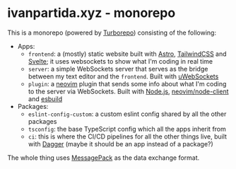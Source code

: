 # ivanpartida.xyz - monorepo

This is a monorepo (powered by [Turborepo](https://turbo.build/repo)) consisting of the following:

- Apps:
    - `frontend`: a (mostly) static website built with [Astro](https://astro.build/), [TailwindCSS](https://tailwindcss.com/) and [Svelte](https://svelte.dev/); it uses websockets to show what I'm coding in real time
    - `server`: a simple WebSockets server that serves as the bridge between my text editor and the `frontend`. Built with [uWebSockets](https://github.com/uNetworking/uWebSockets.js)
    - `plugin`: a [neovim](https://neovim.io/) plugin that sends some info about what I'm coding to the server via WebSockets. Built with [Node.js](https://nodejs.org), [neovim/node-client](https://github.com/neovim/node-client) and [esbuild](https://esbuild.github.io/)
- Packages:
    - `eslint-config-custom`: a custom eslint config shared by all the other packages
    - `tsconfig`: the base TypeScript config which all the apps inherit from
    - `ci`: this is where the CI/CD pipelines for all the other things live, built with [Dagger](https://dagger.io/) (maybe it should be an app instead of a package?)

The whole thing uses [MessagePack](https://msgpack.org/) as the data exchange format.
